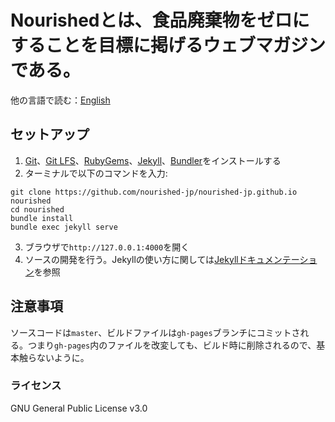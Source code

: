 # Nourishedとは、食品廃棄物をゼロにすることを目標に掲げるウェブマガジンである。

他の言語で読む：[English](README.en.md)

## セットアップ

1. [Git](https://git-scm.com/)、[Git LFS](https://git-lfs.github.com/)、[RubyGems](https://rubygems.org/)、[Jekyll](https://jekyllrb.com/)、[Bundler](http://bundler.io/)をインストールする
2. ターミナルで以下のコマンドを入力:
```
git clone https://github.com/nourished-jp/nourished-jp.github.io nourished
cd nourished
bundle install
bundle exec jekyll serve
```
3. ブラウザで``http://127.0.0.1:4000``を開く
4. ソースの開発を行う。Jekyllの使い方に関しては[Jekyllドキュメンテーション](https://jekyllrb.com/docs/home/)を参照

## 注意事項

ソースコードは``master``、ビルドファイルは``gh-pages``ブランチにコミットされる。つまり``gh-pages``内のファイルを改変しても、ビルド時に削除されるので、基本触らないように。

### ライセンス

GNU General Public License v3.0
